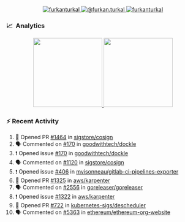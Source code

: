<p align="center">
  <a href="https://linkedin.com/in/furkanturkal" target="blank">
    <img src="https://img.shields.io/badge/linkedin-%230077B5.svg?&style=for-the-badge&logo=linkedin&logoColor=white" alt="furkanturkal" />
  </a>
  <a href="https://medium.com/@furkan.turkal" target="blank">
    <img src="https://img.shields.io/badge/medium-%2312100E.svg?&style=for-the-badge&logo=medium&logoColor=white" alt="@furkan.turkal" />
  </a>
  <a href="https://twitter.com/furkanturkaI" target="blank">
    <img src="https://img.shields.io/badge/Twitter-1DA1F2?style=for-the-badge&logo=twitter&logoColor=white" alt="furkanturkaI" />
  </a>
</p>

### 📈 &nbsp;Analytics

<p align="center">
  <a href="https://coderstats.net/github/#Dentrax">
    <img height="180em" src="https://github-readme-stats-eight-theta.vercel.app/api?username=Dentrax&show_icons=true&theme=algolia&include_all_commits=true&count_private=true&line_height=26"/>
    <img height="180em" src="https://github-readme-stats-eight-theta.vercel.app/api/top-langs/?username=Dentrax&layout=compact&langs_count=8&theme=algolia&line_height=26"/>
  </a>
</p>

### :zap: Recent Activity

<!--START_SECTION:activity-->
1. 💪 Opened PR [#1464](https://github.com/sigstore/cosign/pull/1464) in [sigstore/cosign](https://github.com/sigstore/cosign)
2. 🗣 Commented on [#170](https://github.com/goodwithtech/dockle/issues/170) in [goodwithtech/dockle](https://github.com/goodwithtech/dockle)
3. ❗️ Opened issue [#170](https://github.com/goodwithtech/dockle/issues/170) in [goodwithtech/dockle](https://github.com/goodwithtech/dockle)
4. 🗣 Commented on [#1120](https://github.com/sigstore/cosign/issues/1120) in [sigstore/cosign](https://github.com/sigstore/cosign)
5. ❗️ Opened issue [#406](https://github.com/mvisonneau/gitlab-ci-pipelines-exporter/issues/406) in [mvisonneau/gitlab-ci-pipelines-exporter](https://github.com/mvisonneau/gitlab-ci-pipelines-exporter)
6. 💪 Opened PR [#1325](https://github.com/aws/karpenter/pull/1325) in [aws/karpenter](https://github.com/aws/karpenter)
7. 🗣 Commented on [#2556](https://github.com/goreleaser/goreleaser/issues/2556) in [goreleaser/goreleaser](https://github.com/goreleaser/goreleaser)
8. ❗️ Opened issue [#1322](https://github.com/aws/karpenter/issues/1322) in [aws/karpenter](https://github.com/aws/karpenter)
9. 💪 Opened PR [#722](https://github.com/kubernetes-sigs/descheduler/pull/722) in [kubernetes-sigs/descheduler](https://github.com/kubernetes-sigs/descheduler)
10. 🗣 Commented on [#5363](https://github.com/ethereum/ethereum-org-website/issues/5363) in [ethereum/ethereum-org-website](https://github.com/ethereum/ethereum-org-website)
<!--END_SECTION:activity-->
